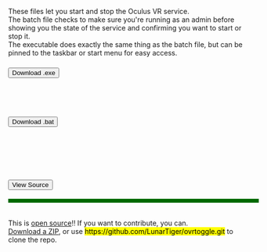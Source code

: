 <div id='readme' style="max-width:100%;height:100px;width:550px;border: 0;margin: auto;display: inline-block;">
	<p>These files let you start and stop the Oculus VR service.<br>The batch file checks to make sure you're running as an admin before showing you the state of the service and confirming you want to start or stop it.<br>The executable does exactly the same thing as the batch file, but can be pinned to the taskbar or start menu for easy access.</p>
</div>
<hr style="height:10px; visibility:hidden;" />
<div id='exe' style="max-width:50%;height:100px;width:300px;border: 0;margin: auto;display: inline-block;">
	<a href='ovrtoggle.exe' style='text-decoration: none;'><button>Download .exe</button></a>
</div>
<div id='bat' style="max-width:50%;height:100px;width:300px;border: 0;margin: auto;display: inline-block;">
	<a href='ovrtoggle.bat' style='text-decoration: none;'><button>Download .bat</button></a>
</div>
<hr style="height:1px; visibility:hidden;" />
<div class="encase">
	<button class="collapsible" id="source" data-parent="source" data-child="source-child">View Source</button>
	<div id="source-child" class="innertext center" data-parent="source">
		<pre id="rawfile" style="text-align:left; background:#000; color: green;height:auto;width:100%;border: 4px solid #006900;margin: 18px 0 18px;"></pre>
	</div>
</div>
<hr style="height:1px; visibility:hidden;" />
<footer>
	<div style="max-width:95%;height: auto;width: auto;border: 0;margin: auto;display: inline-block;">
		This is <a href='https://raw.githubusercontent.com/LunarTiger/ovrtoggle/master/LICENSE' target="_blank">open source</a>!! If you want to contribute, you can.<br>
		<a href='https://github.com/LunarTiger/ovrtoggle/archive/master.zip'>Download a ZIP</a>, or use <mark>https://github.com/LunarTiger/ovrtoggle.git</mark> to clone the repo.
	</div>
</footer>
<script>
fetch('https://lunartiger.github.io/ovrtoggle/ovrtoggle.bat')
.then(body=>body.text())
.then(body=>{document.getElementById('rawfile').innerText = body;})
</script>